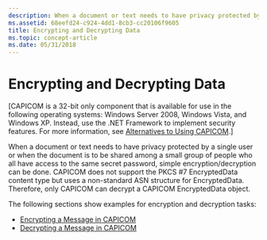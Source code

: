 ```yaml
---
description: When a document or text needs to have privacy protected by a single user or when the document is to be shared among a small group of people who all have access to the same secret password, simple encryption/decryption can be done.
ms.assetid: 68eefd24-c924-4dd1-8cb3-cc20106f9605
title: Encrypting and Decrypting Data
ms.topic: concept-article
ms.date: 05/31/2018
---
```


# Encrypting and Decrypting Data

\[CAPICOM is a 32-bit only component that is available for use in the following operating systems: Windows Server 2008, Windows Vista, and Windows XP. Instead, use the .NET Framework to implement security features. For more information, see [Alternatives to Using CAPICOM](alternatives-to-using-capicom.md).\]

When a document or text needs to have privacy protected by a single user or when the document is to be shared among a small group of people who all have access to the same secret password, simple encryption/decryption can be done. CAPICOM does not support the PKCS \#7 EncryptedData content type but uses a non-standard ASN structure for EncryptedData. Therefore, only CAPICOM can decrypt a CAPICOM EncryptedData object.

The following sections show examples for encryption and decryption tasks:

-   [Encrypting a Message in CAPICOM](encrypting-a-message-in-capicom.md)
-   [Decrypting a Message in CAPICOM](decrypting-a-message-in-capicom.md)

 

 



